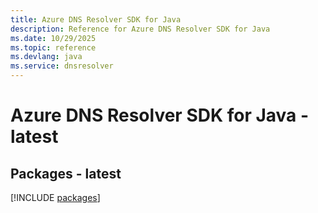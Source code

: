 ```yaml
---
title: Azure DNS Resolver SDK for Java
description: Reference for Azure DNS Resolver SDK for Java
ms.date: 10/29/2025
ms.topic: reference
ms.devlang: java
ms.service: dnsresolver
---
```

# Azure DNS Resolver SDK for Java - latest
## Packages - latest
[!INCLUDE [packages](dns-resolver-index.md)]